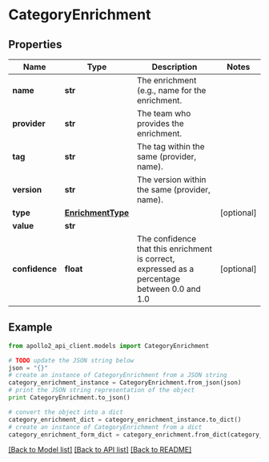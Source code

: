 # CategoryEnrichment


## Properties
Name | Type | Description | Notes
------------ | ------------- | ------------- | -------------
**name** | **str** | The enrichment (e.g., name for the enrichment. | 
**provider** | **str** | The team who provides the enrichment. | 
**tag** | **str** | The tag within the same (provider, name). | 
**version** | **str** | The version within the same (provider, name). | 
**type** | [**EnrichmentType**](EnrichmentType.md) |  | [optional] 
**value** | **str** |  | 
**confidence** | **float** | The confidence that this enrichment is correct, expressed as a percentage between 0.0 and 1.0 | [optional] 

## Example

```python
from apollo2_api_client.models import CategoryEnrichment

# TODO update the JSON string below
json = "{}"
# create an instance of CategoryEnrichment from a JSON string
category_enrichment_instance = CategoryEnrichment.from_json(json)
# print the JSON string representation of the object
print CategoryEnrichment.to_json()

# convert the object into a dict
category_enrichment_dict = category_enrichment_instance.to_dict()
# create an instance of CategoryEnrichment from a dict
category_enrichment_form_dict = category_enrichment.from_dict(category_enrichment_dict)
```
[[Back to Model list]](../README.md#documentation-for-models) [[Back to API list]](../README.md#documentation-for-api-endpoints) [[Back to README]](../README.md)


